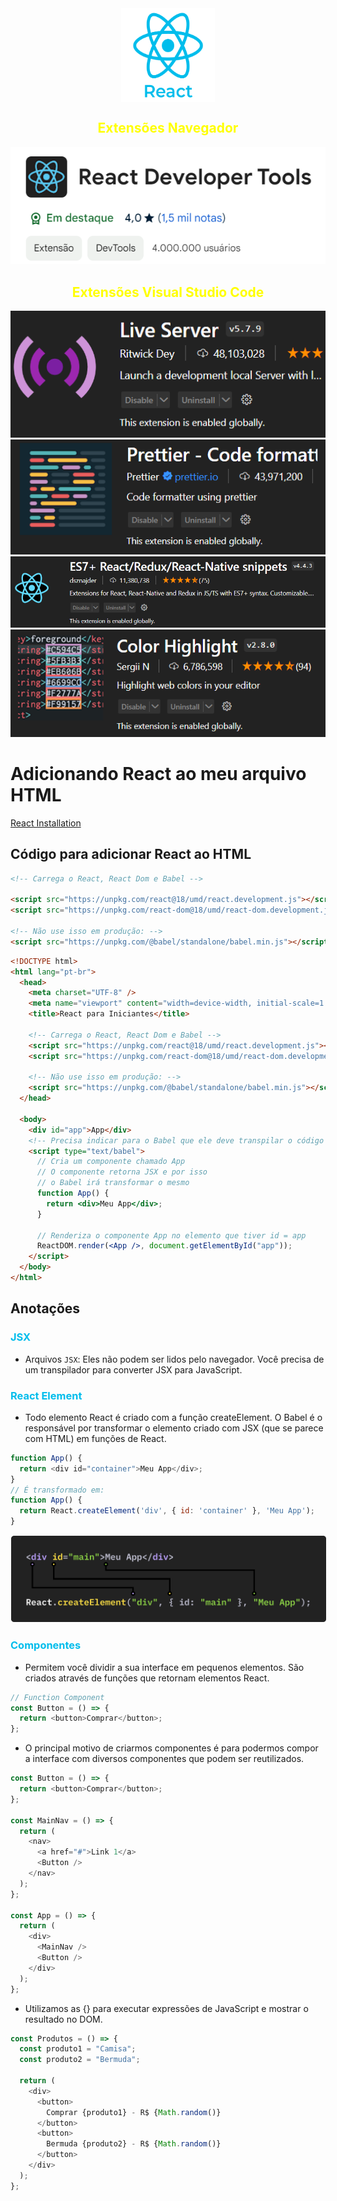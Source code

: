 <center>
<img src="./img/Reactjs.png" alt="Símbolo React" style="width: 150px; height: 150px; margin: 0 auto; display: flex;" />
</center>

<h2 style="text-align:center; color: yellow">Extensões Navegador</h2>

![React Developer Tools](./img/image.png)

<h2 style="text-align:center; color: yellow">Extensões Visual Studio Code</h2>

![Extensão 1](./img/image-1.png)
![Extensão 2](./img/image-2.png)
![Extensão 3](./img/image-3.png)
![Extensão 4](./img/image-4.png)

# Adicionando React ao meu arquivo HTML

[React Installation](https://react.dev/learn/installation)

## Código para adicionar React ao HTML

```html
<!-- Carrega o React, React Dom e Babel -->

<script src="https://unpkg.com/react@18/umd/react.development.js"></script>
<script src="https://unpkg.com/react-dom@18/umd/react-dom.development.js"></script>

<!-- Não use isso em produção: -->
<script src="https://unpkg.com/@babel/standalone/babel.min.js"></script>
```

```html
<!DOCTYPE html>
<html lang="pt-br">
  <head>
    <meta charset="UTF-8" />
    <meta name="viewport" content="width=device-width, initial-scale=1.0" />
    <title>React para Iniciantes</title>

    <!-- Carrega o React, React Dom e Babel -->
    <script src="https://unpkg.com/react@18/umd/react.development.js"></script>
    <script src="https://unpkg.com/react-dom@18/umd/react-dom.development.js"></script>

    <!-- Não use isso em produção: -->
    <script src="https://unpkg.com/@babel/standalone/babel.min.js"></script>
  </head>

  <body>
    <div id="app">App</div>
    <!-- Precisa indicar para o Babel que ele deve transpilar o código -->
    <script type="text/babel">
      // Cria um componente chamado App
      // O componente retorna JSX e por isso
      // o Babel irá transformar o mesmo
      function App() {
        return <div>Meu App</div>;
      }

      // Renderiza o componente App no elemento que tiver id = app
      ReactDOM.render(<App />, document.getElementById("app"));
    </script>
  </body>
</html>
```

## Anotações

<h3 style="color: #00BDEC">JSX</h3>

- Arquivos `JSX`: Eles não podem ser lidos pelo navegador. Você precisa de um transpilador para converter JSX para JavaScript.

<h3 style="color: #00BDEC">React Element</h3>

- Todo elemento React é criado com a função createElement. O Babel é o responsável por transformar o elemento criado com JSX (que se parece com HTML) em funções de React.

```javaScript
function App() {
  return <div id="container">Meu App</div>;
}
// É transformado em:
function App() {
  return React.createElement('div', { id: 'container' }, 'Meu App');
}
```

<img src="./img/image-5.png" alt="Transformação React" style="border: 1px dashed white"/>

<h3 style="color: #00BDEC">Componentes</h3>

- Permitem você dividir a sua interface em pequenos elementos. São criados através de funções que retornam elementos React.

```javascript
// Function Component
const Button = () => {
  return <button>Comprar</button>;
};
```

- O principal motivo de criarmos componentes é para podermos compor a interface com diversos componentes que podem ser reutilizados.

```javascript
const Button = () => {
  return <button>Comprar</button>;
};

const MainNav = () => {
  return (
    <nav>
      <a href="#">Link 1</a>
      <Button />
    </nav>
  );
};

const App = () => {
  return (
    <div>
      <MainNav />
      <Button />
    </div>
  );
};
```

- Utilizamos as {} para executar expressões de JavaScript e mostrar o resultado no DOM.

```javascript
const Produtos = () => {
  const produto1 = "Camisa";
  const produto2 = "Bermuda";

  return (
    <div>
      <button>
        Comprar {produto1} - R$ {Math.random()}
      </button>
      <button>
        Bermuda {produto2} - R$ {Math.random()}
      </button>
    </div>
  );
};
```
